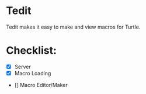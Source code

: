 # Tedit
 Tedit makes it easy to make and view macros for Turtle.

# Checklist:
- [x] Server
- [x] Macro Loading
- [] Macro Editor/Maker